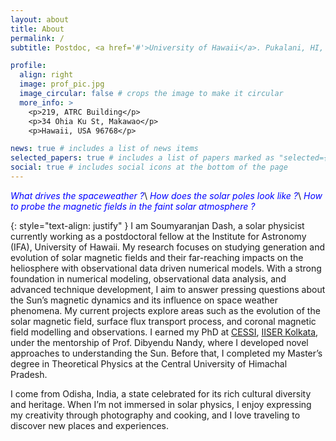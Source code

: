 ```yaml
---
layout: about
title: About
permalink: /
subtitle: Postdoc, <a href='#'>University of Hawaii</a>. Pukalani, HI, USA.

profile:
  align: right
  image: prof_pic.jpg
  image_circular: false # crops the image to make it circular
  more_info: >
    <p>219, ATRC Building</p>
    <p>34 Ohia Ku St, Makawao</p>
    <p>Hawaii, USA 96768</p>

news: true # includes a list of news items
selected_papers: true # includes a list of papers marked as "selected={true}"
social: true # includes social icons at the bottom of the page
---
```


*<span style="color:blue">What drives the spaceweather ?</span>*\\
*<span style="color:blue">How does the solar poles look like ?</span>*\\
*<span style="color:blue">How to probe the magnetic fields in the faint solar atmosphere ?</span>*

{: style="text-align: justify" }
I am Soumyaranjan Dash, a solar physicist currently working as a postdoctoral fellow at the Institute for Astronomy (IFA), University of Hawaii. My research focuses on studying generation and evolution of solar magnetic fields and their far-reaching impacts on the heliosphere with observational data driven numerical models. With a strong foundation in numerical modeling, observational data analysis, and advanced technique development, I aim to answer pressing questions about the Sun’s magnetic dynamics and its influence on space weather phenomena. My current projects explore areas such as the evolution of the solar magnetic field, surface flux transport process, and coronal magnetic field modelling and observations. I earned my PhD at [CESSI](http://www.cessi.in/), [IISER Kolkata](http://www.iiserkol.ac.in/), under the mentorship of Prof. Dibyendu Nandy, where I developed novel approaches to understanding the Sun. Before that, I completed my Master’s degree in Theoretical Physics at the Central University of Himachal Pradesh.

I come from Odisha, India, a state celebrated for its rich cultural diversity and heritage. When I’m not immersed in solar physics, I enjoy expressing my creativity through photography and cooking, and I love traveling to discover new places and experiences. 
